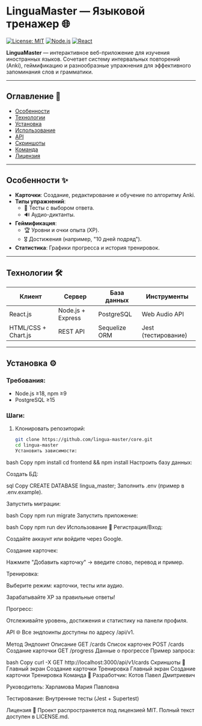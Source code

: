 # LinguaMaster — Языковой тренажер 🌐

[![License: MIT](https://img.shields.io/badge/License-MIT-blue.svg)](https://opensource.org/licenses/MIT)
[![Node.js](https://img.shields.io/badge/Node.js-18%2B-green)](https://nodejs.org/)
[![React](https://img.shields.io/badge/React-18%2B-61DAFB)](https://react.dev/)

**LinguaMaster** — интерактивное веб-приложение для изучения иностранных языков. Сочетает систему интервальных повторений (Anki), геймификацию и разнообразные упражнения для эффективного запоминания слов и грамматики.

---

## Оглавление 📖
- [Особенности](#особенности-)
- [Технологии](#технологии-)
- [Установка](#установка-)
- [Использование](#использование-)
- [API](#api-)
- [Скриншоты](#скриншоты-)
- [Команда](#команда-)
- [Лицензия](#лицензия-)

---

## Особенности ✨
- **Карточки**: Создание, редактирование и обучение по алгоритму Anki.
- **Типы упражнений**:
  - 📝 Тесты с выбором ответа.
  - 🔊 Аудио-диктанты.
- **Геймификация**:
  - 🏆 Уровни и очки опыта (XP).
  - 🎖️ Достижения (например, "10 дней подряд").
- **Статистика**: Графики прогресса и история тренировок.

---

## Технологии 🛠️
| **Клиент**         | **Сервер**         | **База данных** | **Инструменты**      |
|---------------------|--------------------|-----------------|----------------------|
| React.js            | Node.js + Express  | PostgreSQL      | Web Audio API        |
| HTML/CSS + Chart.js | REST API           | Sequelize ORM   | Jest (тестирование)  |

---

## Установка ⚙️
### Требования:
- Node.js ≥18, npm ≥9
- PostgreSQL ≥15

### Шаги:
1. Клонировать репозиторий:
   ```bash
   git clone https://github.com/lingua-master/core.git
   cd lingua-master
   Установить зависимости:

bash
Copy
npm install
cd frontend && npm install
Настроить базу данных:

Создать БД:

sql
Copy
CREATE DATABASE lingua_master;
Заполнить .env (пример в .env.example).

Запустить миграции:

bash
Copy
npm run migrate
Запустить приложение:

bash
Copy
npm run dev
Использование 🚀
Регистрация/Вход:

Создайте аккаунт или войдите через Google.

Создание карточек:

Нажмите "Добавить карточку" → введите слово, перевод и пример.

Тренировка:

Выберите режим: карточки, тесты или аудио.

Зарабатывайте XP за правильные ответы!

Прогресс:

Отслеживайте уровень, достижения и статистику на панели профиля.

API 🌐
Все эндпоинты доступны по адресу /api/v1.

Метод	Эндпоинт	Описание
GET	/cards	Список карточек
POST	/cards	Создание карточки
GET	/progress	Данные о прогрессе
Пример запроса:

bash
Copy
curl -X GET http://localhost:3000/api/v1/cards
Скриншоты 📸
Главный экран	Создание карточки	Тренировка
Главный экран	Создание карточки	Тренировка
Команда 👥
Разработчик: Котов Павел Дмитриевич

Руководитель: Харламова Мария Павловна

Тестирование: Внутренние тесты (Jest + Supertest)

Лицензия 📜
Проект распространяется под лицензией MIT.
Полный текст доступен в LICENSE.md.

